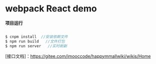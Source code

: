 # webpack React demo


**项目运行**
```javascript

$ cnpm install  //安装依赖文件
$ npm run build   //文件打包
$ npm run server   //实时刷新

```
[bootstrap皮肤]:https://webthemez.com/demo/insight-free-bootstrap-html5-admin-template/ui-elements.html
[接口文档]：https://gitee.com/imooccode/happymmallwiki/wikis/Home
